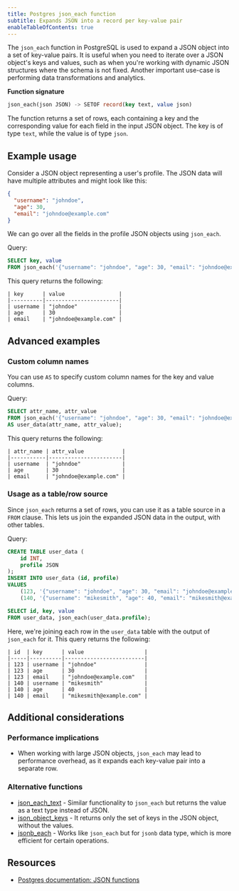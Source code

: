 ```yaml
---
title: Postgres json_each function
subtitle: Expands JSON into a record per key-value pair
enableTableOfContents: true
---
```


The `json_each` function in PostgreSQL is used to expand a JSON object into a set of key-value pairs. It is useful when you need to iterate over a JSON object's keys and values, such as when you're working with dynamic JSON structures where the schema is not fixed. Another important use-case is performing data transformations and analytics. 

**Function signature**
```sql
json_each(json JSON) -> SETOF record(key text, value json)
```

The function returns a set of rows, each containing a key and the corresponding value for each field in the input JSON object. The key is of type `text`, while the value is of type `json`.

## Example usage

Consider a JSON object representing a user's profile. The JSON data will have multiple attributes and might look like this:
```json
{
  "username": "johndoe",
  "age": 30,
  "email": "johndoe@example.com"
}
```

We can go over all the fields in the profile JSON objects using `json_each`. 

Query:
```sql
SELECT key, value
FROM json_each('{"username": "johndoe", "age": 30, "email": "johndoe@example.com"}');
```

This query returns the following:
```text
| key      | value                 |
|----------|-----------------------|
| username | "johndoe"             |
| age      | 30                    |
| email    | "johndoe@example.com" |
```

## Advanced examples

### Custom column names
You can use `AS` to specify custom column names for the key and value columns. 

Query:
```sql
SELECT attr_name, attr_value
FROM json_each('{"username": "johndoe", "age": 30, "email": "johndoe@example.com"}')
AS user_data(attr_name, attr_value);
```

This query returns the following:
```text
| attr_name | attr_value            |
|-----------|-----------------------|
| username  | "johndoe"             |
| age       | 30                    |
| email     | "johndoe@example.com" |
```

### Usage as a table/row source

Since `json_each` returns a set of rows, you can use it as a table source in a `FROM` clause. This lets us join the expanded JSON data in the output, with other tables. 

Query:
```sql
CREATE TABLE user_data (
    id INT,
    profile JSON
);
INSERT INTO user_data (id, profile)
VALUES
    (123, '{"username": "johndoe", "age": 30, "email": "johndoe@example.com"}'),
    (140, '{"username": "mikesmith", "age": 40, "email": "mikesmith@example.com"}');

SELECT id, key, value
FROM user_data, json_each(user_data.profile);
```

Here, we're joining each row in the `user_data` table with the output of `json_each` for it. This query returns the following:
```text
| id  | key      | value                   |
|-----|----------|-------------------------|
| 123 | username | "johndoe"               |
| 123 | age      | 30                      |
| 123 | email    | "johndoe@example.com"   |
| 140 | username | "mikesmith"             |
| 140 | age      | 40                      |
| 140 | email    | "mikesmith@example.com" |
```

## Additional considerations

### Performance implications
- When working with large JSON objects, `json_each` may lead to performance overhead, as it expands each key-value pair into a separate row.

### Alternative functions
- [json_each_text](./json_each_text) - Similar functionality to `json_each` but returns the value as a text type instead of JSON. 
- [json_object_keys](./json_object_keys) - It returns only the set of keys in the JSON object, without the values.
- [jsonb_each](./jsonb_each) - Works like `json_each` but for `jsonb` data type, which is more efficient for certain operations.

## Resources
- [Postgres documentation: JSON functions](https://www.postgresql.org/docs/current/functions-json.html)